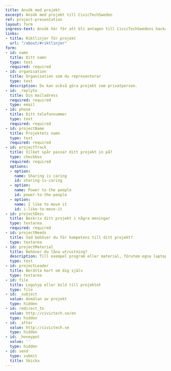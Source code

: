 ```yaml
---
title: Ansök med projekt
excerpt: Ansök med projekt till CivicTechSweden
ref: project-presentation
layout: form
ingress-text: Ansök här för att bli antagen till CivicTechSwedens hackathon.
links:
- title: Riktlinjer för projekt
  url: "/about/#riktlinjer"
form:
- id: namn
  title: Ditt namn
  type: text
  required: required
- id: organisation
  title: Organisation som du representerar
  type: text
  description: Du kan också göra projekt som privatperson.
- id: _replyto
  title: Din mailadress
  required: required
  type: email
- id: phone
  title: Ditt telefonnummer
  type: text
  required: required
- id: projectName
  title: Projektets namn
  type: text
  required: required
- id: projectTrack
  title: Vilket spår passar ditt projekt in på?
  type: checkbox
  required: required
  options:
  - option: 
    name: Sharing is caring
    id: sharing-is-caring
  - option: 
    name: Power to the people
    id: power-to-the-people
  - option: 
    name: I like to move it
    id: i-like-to-move-it
- id: projectDesc
  title: Beskriv ditt projekt i några meningar
  type: textarea
  required: required
- id: projectNeeds
  title: Vad behöver du för kompetens till ditt projekt?
  type: textarea
- id: projectMaterial
  title: Behöver du låna utrustning?
  description: Till exempel program eller material, förutom egna laptops?
  type: text
- id: projectLeader
  title: Berätta kort om dig själv
  type: textarea
- id: file
  title: Logotyp eller bild till projektet
  type: file
- id: _subject
  value: Anmälan av projekt
  type: hidden
- id: redirect_to
  value: http://civictech.se/en
  type: hidden
- id: _after
  value: http://civictech.se
  type: hidden
- id: _honeypot
  value: ''
  type: hidden
- id: send
  type: submit
  title: Skicka
---
```


